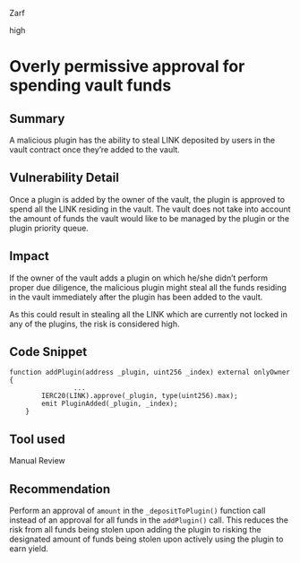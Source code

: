 Zarf

high

# Overly permissive approval for spending vault funds

## Summary

A malicious plugin has the ability to steal LINK deposited by users in the vault contract once they’re added to the vault.

## Vulnerability Detail

Once a plugin is added by the owner of the vault, the plugin is approved to spend all the LINK residing in the vault. The vault does not take into account the amount of funds the vault would like to be managed by the plugin or the plugin priority queue.

## Impact

If the owner of the vault adds a plugin on which he/she didn’t perform proper due diligence, the malicious plugin might steal all the funds residing in the vault immediately after the plugin has been added to the vault.

As this could result in stealing all the LINK which are currently not locked in any of the plugins, the risk is considered high. 

## Code Snippet

```solidity
function addPlugin(address _plugin, uint256 _index) external onlyOwner {
				...
        IERC20(LINK).approve(_plugin, type(uint256).max);
        emit PluginAdded(_plugin, _index);
    }
```

## Tool used

Manual Review

## Recommendation

Perform an approval of `amount` in the `_depositToPlugin()` function call instead of an approval for all funds in the `addPlugin()` call. This reduces the risk from all funds being stolen upon adding the plugin to risking the designated amount of funds being stolen upon actively using the plugin to earn yield.